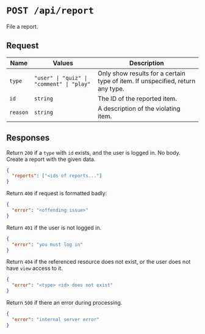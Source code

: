 # `POST /api/report`

File a report.

## Request

| Name | Values | Description |
|-|-|-|
| `type` | `"user" \| "quiz" \| "comment" \| "play"` | Only show results for a certain type of item. If unspecified, return any type. |
| `id` | `string` | The ID of the reported item. |
| `reason` | `string` | A description of the violating item. |

## Responses

Return `200` if a `type` with `id` exists, and the user is logged in. No body. Create a report with the given data.

```json
{
  "reports": ["<ids of reports..."]
}
```

Return `400` if request is formatted badly:

```json
{
  "error": "<offending issue>"
}
```

Return `401` if the user is not logged in.

```json
{
  "error": "you must log in"
}
```

Return `404` if the referenced resource does not exist, or the user does not have `view` access to it.

```json
{
  "error": "<type> <id> does not exist"
}
```

Return `500` if there an error during processing.

```json
{
  "error": "internal server error"
}
```
